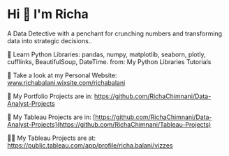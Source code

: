 # Hi 👋 I'm Richa


A Data Detective with a penchant for crunching numbers and transforming data into strategic decisions..


🔭 Learn Python Libraries: pandas, numpy, matplotlib, seaborn, plotly, cufflinks, BeautifulSoup, DateTime. from: My Python Libraries Tutorials

📝 Take a look at my Personal Website: www.richabalani.wixsite.com/richabalani

🌱 My Portfolio Projects are in: https://github.com/RichaChimnani/Data-Analyst-Projects

🌱 My Tableau Projects are in: [https://github.com/RichaChimnani/Data-Analyst-Projects](https://github.com/RichaChimnani/Tableau-Projects)

👨‍💻 My Tableau Projects are at: https://public.tableau.com/app/profile/richa.balani/vizzes



